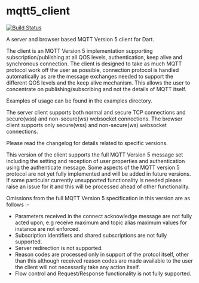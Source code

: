# mqtt5_client
[![Build Status](https://travis-ci.com/shamblett/mqtt5_client.svg?branch=master)](https://travis-ci.org/shamblett/mqtt_client)

A server and browser based MQTT Version 5 client for Dart.

The client is an MQTT Version 5 implementation supporting subscription/publishing at all QOS levels,
authentication, 
keep alive and synchronous connection. The client is designed to take as much MQTT protocol work
off the user as possible, connection protocol is handled automatically as are the message exchanges needed
to support the different QOS levels and the keep alive mechanism. This allows the user to concentrate on
publishing/subscribing and not the details of MQTT itself.

Examples of usage can be found in the examples directory.

The server client supports both normal and secure TCP connections and secure(wss) and non-secure(ws) websocket connections.
The browser client supports only secure(wss) and non-secure(ws) websocket connections.


Please read the changelog for details related to specific versions.

This version of the client supports the full MQTT Version 5 message set including the setting and reception of user 
properties and authentication using the authenticate message. Some aspects of the MQTT version 5 protocol are not yet fully 
implemented and will be added in future versions. If some particular currently unsupported functionality is needed please
raise an issue for it and this will be processed ahead of other functionality.

Omissions from the full MQTT Version 5 specification in this version are as follows :-

- Parameters received in the connect acknowledge message are not fully acted upon, e.g receive maximum and topic alias
maximum values for instance are not enforced.
- Subscription identifiers and shared subscriptions are not fully supported.
- Server redirection is not supported.
- Reason codes are processed only in support of the protcol itself, other than this although received reason codes are 
made available to the user the client will not necessarily take any action itself.
- Flow control and Request/Response functionality is not fully supported.

